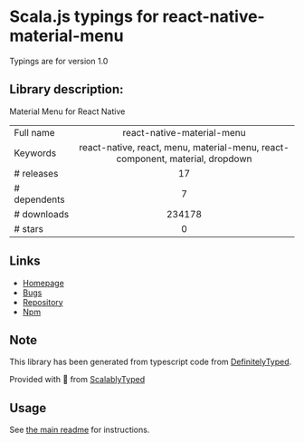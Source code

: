
# Scala.js typings for react-native-material-menu

Typings are for version 1.0

## Library description:
Material Menu for React Native

|                    |                 |
| ------------------ | :-------------: |
| Full name          | react-native-material-menu |
| Keywords           | react-native, react, menu, material-menu, react-component, material, dropdown |
| # releases         | 17 |
| # dependents       | 7 |
| # downloads        | 234178 |
| # stars            | 0 |

## Links
- [Homepage](https://github.com/mxck/react-native-material-menu#readme)
- [Bugs](https://github.com/mxck/react-native-material-menu/issues)
- [Repository](https://github.com/mxck/react-native-material-menu)
- [Npm](https://www.npmjs.com/package/react-native-material-menu)
    


## Note
This library has been generated from typescript code from [DefinitelyTyped](https://definitelytyped.org).

Provided with :purple_heart: from [ScalablyTyped](https://github.com/oyvindberg/ScalablyTyped)

## Usage
See [the main readme](../../readme.md) for instructions.


